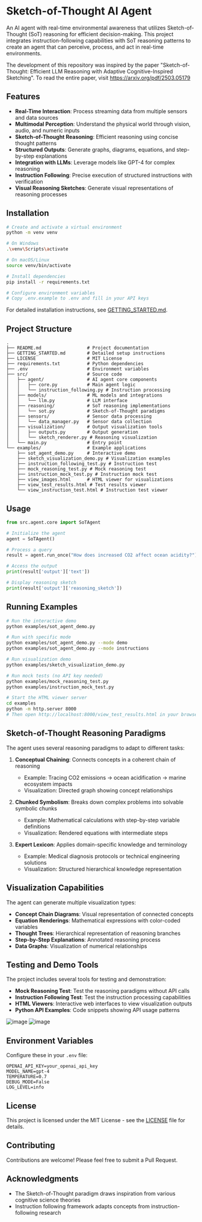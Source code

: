 # Sketch-of-Thought AI Agent

An AI agent with real-time environmental awareness that utilizes Sketch-of-Thought (SoT) reasoning for efficient decision-making. This project integrates instruction-following capabilities with SoT reasoning patterns to create an agent that can perceive, process, and act in real-time environments.

The development of this repository was inspired by the paper "Sketch-of-Thought: Efficient LLM Reasoning with Adaptive Cognitive-Inspired Sketching". To read the entire paper, visit https://arxiv.org/pdf/2503.05179

## Features

- **Real-Time Interaction**: Process streaming data from multiple sensors and data sources
- **Multimodal Perception**: Understand the physical world through vision, audio, and numeric inputs
- **Sketch-of-Thought Reasoning**: Efficient reasoning using concise thought patterns
- **Structured Outputs**: Generate graphs, diagrams, equations, and step-by-step explanations
- **Integration with LLMs**: Leverage models like GPT-4 for complex reasoning
- **Instruction Following**: Precise execution of structured instructions with verification
- **Visual Reasoning Sketches**: Generate visual representations of reasoning processes

## Installation

```bash
# Create and activate a virtual environment
python -m venv venv

# On Windows
.\venv\Scripts\activate

# On macOS/Linux
source venv/bin/activate

# Install dependencies
pip install -r requirements.txt

# Configure environment variables
# Copy .env.example to .env and fill in your API keys
```

For detailed installation instructions, see [GETTING_STARTED.md](GETTING_STARTED.md).

## Project Structure

```
.
├── README.md                 # Project documentation
├── GETTING_STARTED.md        # Detailed setup instructions
├── LICENSE                   # MIT License
├── requirements.txt          # Python dependencies
├── .env                      # Environment variables
├── src/                      # Source code
│   ├── agent/                # AI agent core components
│   │   ├── core.py           # Main agent logic
│   │   └── instruction_following.py # Instruction processing
│   ├── models/               # ML models and integrations
│   │   └── llm.py            # LLM interface
│   ├── reasoning/            # SoT reasoning implementations
│   │   └── sot.py            # Sketch-of-Thought paradigms
│   ├── sensors/              # Sensor data processing
│   │   └── data_manager.py   # Sensor data collection
│   ├── visualization/        # Output visualization tools
│   │   ├── outputs.py        # Output generation
│   │   └── sketch_renderer.py # Reasoning visualization
│   └── main.py               # Entry point
└── examples/                 # Example applications
    ├── sot_agent_demo.py     # Interactive demo
    ├── sketch_visualization_demo.py # Visualization examples
    ├── instruction_following_test.py # Instruction test
    ├── mock_reasoning_test.py # Mock reasoning test
    ├── instruction_mock_test.py # Instruction mock test
    ├── view_images.html      # HTML viewer for visualizations
    ├── view_test_results.html # Test results viewer
    └── view_instruction_test.html # Instruction test viewer
```

## Usage

```python
from src.agent.core import SoTAgent

# Initialize the agent
agent = SoTAgent()

# Process a query
result = agent.run_once("How does increased CO2 affect ocean acidity?")

# Access the output
print(result['output']['text'])

# Display reasoning sketch
print(result['output']['reasoning_sketch'])
```

## Running Examples

```bash
# Run the interactive demo
python examples/sot_agent_demo.py

# Run with specific mode
python examples/sot_agent_demo.py --mode demo
python examples/sot_agent_demo.py --mode instructions

# Run visualization demo
python examples/sketch_visualization_demo.py

# Run mock tests (no API key needed)
python examples/mock_reasoning_test.py
python examples/instruction_mock_test.py

# Start the HTML viewer server
cd examples
python -m http.server 8000
# Then open http://localhost:8000/view_test_results.html in your browser
```

## Sketch-of-Thought Reasoning Paradigms

The agent uses several reasoning paradigms to adapt to different tasks:

1. **Conceptual Chaining**: Connects concepts in a coherent chain of reasoning
   - Example: Tracing CO2 emissions → ocean acidification → marine ecosystem impacts
   - Visualization: Directed graph showing concept relationships

2. **Chunked Symbolism**: Breaks down complex problems into solvable symbolic chunks
   - Example: Mathematical calculations with step-by-step variable definitions
   - Visualization: Rendered equations with intermediate steps

3. **Expert Lexicon**: Applies domain-specific knowledge and terminology
   - Example: Medical diagnosis protocols or technical engineering solutions
   - Visualization: Structured hierarchical knowledge representation

## Visualization Capabilities

The agent can generate multiple visualization types:

- **Concept Chain Diagrams**: Visual representation of connected concepts
- **Equation Renderings**: Mathematical expressions with color-coded variables
- **Thought Trees**: Hierarchical representation of reasoning branches
- **Step-by-Step Explanations**: Annotated reasoning process
- **Data Graphs**: Visualization of numerical relationships

## Testing and Demo Tools

The project includes several tools for testing and demonstration:

- **Mock Reasoning Test**: Test the reasoning paradigms without API calls
- **Instruction Following Test**: Test the instruction processing capabilities
- **HTML Viewers**: Interactive web interfaces to view visualization outputs
- **Python API Examples**: Code snippets showing API usage patterns

![image](https://github.com/user-attachments/assets/bcf2ff23-5572-4110-8fc1-9080c220e716)
![image](https://github.com/user-attachments/assets/ee11fb88-930a-4b6f-ad52-ca9d33c723f1)



## Environment Variables

Configure these in your `.env` file:

```
OPENAI_API_KEY=your_openai_api_key
MODEL_NAME=gpt-4
TEMPERATURE=0.7
DEBUG_MODE=False
LOG_LEVEL=info
```

## License

This project is licensed under the MIT License - see the [LICENSE](LICENSE) file for details.

## Contributing

Contributions are welcome! Please feel free to submit a Pull Request.

## Acknowledgments

- The Sketch-of-Thought paradigm draws inspiration from various cognitive science theories
- Instruction following framework adapts concepts from instruction-following research
